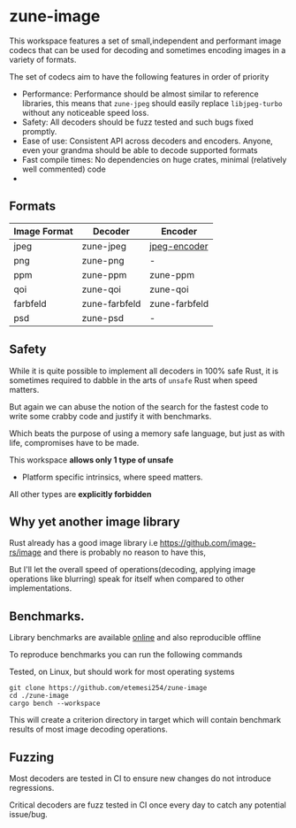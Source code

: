 # zune-image

This workspace features a set of small,independent and performant image codecs that can be used
for decoding and sometimes encoding images in a variety of formats.

The set of codecs aim to have the following features in order of priority

- Performance: Performance should be almost similar to reference libraries, this means that
  `zune-jpeg` should easily replace `libjpeg-turbo` without any noticeable speed loss.
- Safety: All decoders should be fuzz tested and such bugs fixed promptly.
- Ease of use: Consistent API across decoders and encoders.
  Anyone, even your grandma should be able to decode supported formats
- Fast compile times: No dependencies on huge crates, minimal (relatively well commented) code
-

## Formats

| Image Format | Decoder       | Encoder        |
|--------------|---------------|----------------|
| jpeg         | zune-jpeg     | [jpeg-encoder] |
| png          | zune-png      | -              |
| ppm          | zune-ppm      | zune-ppm       |
| qoi          | zune-qoi      | zune-qoi       |
| farbfeld     | zune-farbfeld | zune-farbfeld  |
| psd          | zune-psd      | -              |

## Safety

While it is quite possible to implement all decoders in 100% safe Rust, it is sometimes required
to dabble in the arts of `unsafe` Rust when speed matters.

But again we can abuse the notion of the search for the fastest code to write some crabby code and justify it with
benchmarks.

Which beats the purpose of using a memory safe language, but just as with life, compromises have to be made.

This workspace **allows only 1 type of unsafe**

- Platform specific intrinsics, where speed matters.

All other types are **explicitly forbidden**

## Why yet another image library

Rust already has a good image library i.e https://github.com/image-rs/image
and there is probably no reason to have this,

But I'll let the overall speed of operations(decoding, applying image operations like blurring) speak for itself when
compared to other implementations.

## Benchmarks.

Library benchmarks are available [online] and also reproducible offline

To reproduce benchmarks you can run the following commands

Tested, on Linux, but should work for most operating systems

```shell
git clone https://github.com/etemesi254/zune-image
cd ./zune-image
cargo bench --workspace
```

This will create a criterion directory in target which will contain benchmark
results of most image decoding operations.


[online]:https://etemesi254.github.io/posts/Zune-Benchmarks/

## Fuzzing

Most decoders are tested in CI to ensure new changes do not introduce regressions.

Critical decoders are fuzz tested in CI once every day to catch any potential issue/bug.


[jpeg-encoder]: https://github.com/vstroebel/jpeg-encoder